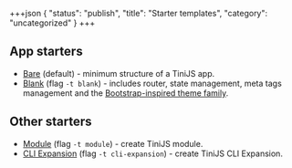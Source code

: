 +++json
{
  "status": "publish",
  "title": "Starter templates",
  "category": "uncategorized"
}
+++

## App starters

- [Bare](https://github.com/tinijs/bare-starter) (default) - minimum structure of a TiniJS app.
- [Blank](https://github.com/tinijs/blank-starter) (flag `-t blank`) - includes router, state management, meta tags management and the [Bootstrap-inspired theme family](/ui).


## Other starters

- [Module](https://github.com/tinijs/module-starter) (flag `-t module`) - create TiniJS module.
- [CLI Expansion](https://github.com/tinijs/cli-expansion-starter) (flag `-t cli-expansion`) - create TiniJS CLI Expansion.
